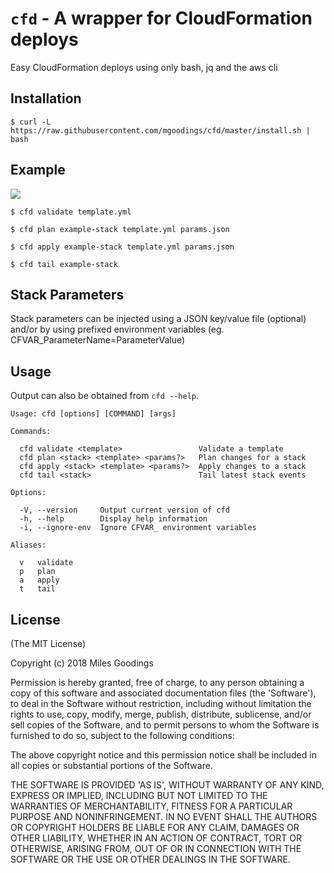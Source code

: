 # `cfd` - A wrapper for CloudFormation deploys

Easy CloudFormation deploys using only bash, jq and the aws cli

## Installation

    $ curl -L https://raw.githubusercontent.com/mgoodings/cfd/master/install.sh | bash

## Example

![](https://i.imgur.com/sjwSYkI.gif)

    $ cfd validate template.yml

    $ cfd plan example-stack template.yml params.json

    $ cfd apply example-stack template.yml params.json

    $ cfd tail example-stack

## Stack Parameters

Stack parameters can be injected using a JSON key/value file (optional) and/or by using prefixed environment variables (eg. CFVAR_ParameterName=ParameterValue)

## Usage

Output can also be obtained from `cfd --help`.

    Usage: cfd [options] [COMMAND] [args]

    Commands:

      cfd validate <template>                 Validate a template
      cfd plan <stack> <template> <params?>   Plan changes for a stack
      cfd apply <stack> <template> <params?>  Apply changes to a stack
      cfd tail <stack>                        Tail latest stack events

    Options:

      -V, --version     Output current version of cfd
      -h, --help        Display help information
      -i, --ignore-env  Ignore CFVAR_ environment variables

    Aliases:

      v   validate
      p   plan
      a   apply
      t   tail

## License

(The MIT License)

Copyright (c) 2018 Miles Goodings

Permission is hereby granted, free of charge, to any person obtaining
a copy of this software and associated documentation files (the
'Software'), to deal in the Software without restriction, including
without limitation the rights to use, copy, modify, merge, publish,
distribute, sublicense, and/or sell copies of the Software, and to
permit persons to whom the Software is furnished to do so, subject to
the following conditions:

The above copyright notice and this permission notice shall be
included in all copies or substantial portions of the Software.

THE SOFTWARE IS PROVIDED 'AS IS', WITHOUT WARRANTY OF ANY KIND,
EXPRESS OR IMPLIED, INCLUDING BUT NOT LIMITED TO THE WARRANTIES OF
MERCHANTABILITY, FITNESS FOR A PARTICULAR PURPOSE AND NONINFRINGEMENT.
IN NO EVENT SHALL THE AUTHORS OR COPYRIGHT HOLDERS BE LIABLE FOR ANY
CLAIM, DAMAGES OR OTHER LIABILITY, WHETHER IN AN ACTION OF CONTRACT,
TORT OR OTHERWISE, ARISING FROM, OUT OF OR IN CONNECTION WITH THE
SOFTWARE OR THE USE OR OTHER DEALINGS IN THE SOFTWARE.
